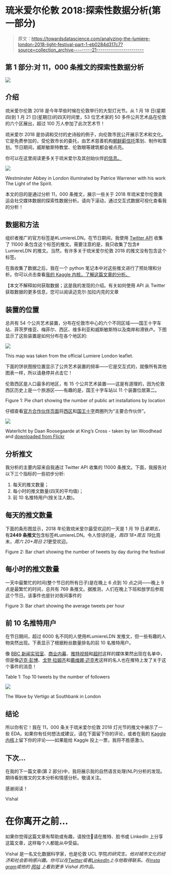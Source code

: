 # 琉米爱尔伦敦 2018:探索性数据分析(第一部分)

> 原文：<https://towardsdatascience.com/analyzing-the-lumiere-london-2018-light-festival-part-1-eb0284d317c7?source=collection_archive---------21----------------------->

## 第 1 部分:对 11，000 条推文的探索性数据分析

![](img/7be3c204d177305ec77bda946d423081.png)

## 介绍

琉米爱尔伦敦 2018 是今年早些时候在伦敦举行的大型灯光节。从 1 月 18 日(星期四)到 1 月 21 日(星期日)的四天时间里，53 位艺术家的 50 多件公共艺术品在伦敦的六个区展出，超过 100 万人参加了此次艺术节！

琉米爱尔 2018 是协调和交付的史诗般的例子，向伦敦市民公开展示艺术和文化。它是免费参加的，受伦敦市长的委托，由艺术慈善机构[朝鲜蓟信托](https://www.artichoke.uk.com/)策划、制作和策划。节日期间，威斯敏斯特教堂、伦敦眼等建筑都会被点亮。

你可以在这里阅读更多关于琉米爱尔及其创始伙伴[的信息。](https://www.visitlondon.com/lumiere)

![](img/b5be86c0de17f555e82d12e19a3c11b5.png)

Westminster Abbey in London illuminated by Patrice Warrener with his work The Light of the Spirit.

本文的目的是通过分析 11，000 条推文，展示一些关于 2018 年琉米爱尔伦敦奥运会社交媒体数据的探索性数据分析。请向下滚动，通过交互式数据可视化查看我的分析！

## 数据和方法

组织者推广的官方标签是#LumiereLDN。在节日期间，我使用 [Twitter API](https://developer.twitter.com/en/docs/developer-utilities/twitter-libraries.html) 收集了 11000 条包含这个标签的推文。需要注意的是，我只收集了包含# LumiereLDN 的推文。当然，有许多关于琉米爱尔伦敦 2018 的推文没有包含这个标签。

在我收集了数据之后，我在一个 python 笔记本中对这些推文进行了预处理和分析。你可以点击查看[我的 Kaggle 内核，了解这篇文章的分析。](https://www.kaggle.com/vishalkumarlondon/lumiere-london-eda?scriptVersionId=6502190)

【本文不解释如何获取数据；这是我的发现的介绍。有关如何使用 API 从 Twitter 获取数据的更多信息，您可以阅读迈克尔·加拉内克的文章

## 装置的位置

总共有 54 个公共艺术装置，分布在伦敦市中心的六个不同区域——国王十字车站、菲茨罗维亚、梅菲尔、西区、维多利亚和威斯敏斯特以及南岸和滑铁卢。下图显示了这些装置是如何分布在各个地区的:

![](img/b0332636bb72bcbb30686cf8d0d8d292.png)

This map was taken from the official Lumiere London leaflet.

下面的饼状图按位置显示了公共艺术装置的频率——它是交互式的，就像所有其他图表一样，所以请悬停并点击它！

伦敦西区是人口最多的地区，有 15 个公共艺术装置——这是有道理的，因为伦敦西区历史上是一个旅游区——有趣的是，国王十字车站以 11 个装置位居第二。

Figure 1: Pie chart showing the number of public art installations by location

仔细查看[官方合作伙伴页面](https://www.visitlondon.com/lumiere/about/sponsors?ref=nav)将[西区](https://westendpartnership.london/)和[国王十字](https://www.kingscross.co.uk/)商圈列为“主要合作伙伴”。

![](img/bc45c1f4f4440949d0aa6ed82b706e44.png)

Waterlicht by Daan Roosegaarde at King’s Cross - taken by Ian Woodhead and [downloaded from Flickr](https://www.flickr.com/photos/133461395@N08/38924124115/in/photolist-22iAj1c-23F9fWp-23DrJqa-23DrGf8-23F9cVK-FzwaJh-E3ufk8-E6984g-23KiuDn-23F1Wgx-23F1Rmn-23ECcyd-KhkJTr-22As7sW-Fxf5Bh-FwKMK7-JLzqa6-22iHYMB-JGzGAX-JGA16g-Fuv2rC-FwtXFb-22As6Zw-23Cm8td-JFa7ix-DYvZnn-JQxbQk-23CuBSk-JZcPo6-E1wKg2-DZsHi8-E3uh98-22DzJzU-22iHSV6-23DqT8T-22ie1M6-JHKQcH-23EpRcK-DZsHza-23BPw2S-FwFfhf-22gZ6bk-JGwqee-22yCctj-FwqkPY-Fwqmks-23ABFiY-22gY2sk-22gZZ7e-22Rmyt5)

## 分析推文

我分析的主要内容来自我通过 Twitter API 收集的 11000 条推文。下面，我报告对以下三个指标的一些初步分析:

1.  每天的推文数量；
2.  每小时的推文数量(四天的平均值)；
3.  前 10 名推特用户(按关注人数)。

## 每天的推文数量

下面的条形图显示，2018 年伦敦琉米爱尔最受欢迎的一天是 1 月 19 日*星期五*，有**2449 条推文**包含标签#LumiereLDN。令人惊讶的是，*周四 18+周五 19*比周末，*周六 20+周日 21*更受欢迎。

Figure 2: Bar chart showing the number of tweets by day during the festival

## 每小时的推文数量

一天中最繁忙的时间(整个节日的所有日子)是在晚上 6 点到 10 点之间——晚上 9 点是最繁忙的时间，总共有 769 条推文。据推测，人们在晚上下班和放学后参观这个节日。该事件也是针对夜间事件的

Figure 3: Bar chart showing the average tweets per hour

## 前 10 名推特用户

在节日期间，超过 6000 名不同的人使用#LumiereLDN 发推文，但一些有趣的人物突然出现。下表显示了根据粉丝数量排名的前 10 名推特用户。

像 [BBC 新闻实验室](https://medium.com/u/c0fb04ee607d?source=post_page-----eb0284d317c7--------------------------------)、[商业内幕](https://medium.com/u/ddfcd05c5bce?source=post_page-----eb0284d317c7--------------------------------)、[推特视频](https://twitter.com/TwitterVideo)和[超时](https://www.timeout.com/london)这样的媒体果然出现在名单中，但是像[迈克·彭博](https://medium.com/u/573f753329b7?source=post_page-----eb0284d317c7--------------------------------)、[戈登·拉姆齐](https://twitter.com/GordonRamsay)和[戴维娜·迈克考](https://twitter.com/ThisisDavina)这样的名人也在推特上发了关于这个事件的消息！

Table 1: Top 10 tweets by the number of followers

![](img/b2a1d025b82472345c08cb02a9086a60.png)

The Wave by Vertigo at Southbank in London

## 结论

所以你有它！我在 11，000 条关于琉米爱尔伦敦 2018 灯光节的推文中展示了一些 EDA。如果你有任何想法或建议，请在下面留下你的评论，或者在我的 [Kaggle 内核](https://www.kaggle.com/vishalkumarlondon/lumiere-london-eda?scriptVersionId=6425800)上留下你的评论——如果能给 Kaggle 投上一票，我将不胜感激:)。

## 下次…

在我的下一篇文章(第 2 部分)中，我将展示我的自然语言处理(NLP)分析的发现。期待看到推文的文本分析和情感分析。敬请关注。

感谢阅读！

Vishal

# 在你离开之前…

如果你觉得这篇文章有帮助或有趣，请按住👏请在推特、脸书或 LinkedIn 上分享这篇文章，这样每个人都能从中受益。

Vishal 是一名文化数据科学家，也是伦敦 UCL 学院[](https://www.ucl.ac.uk/bartlett/)**的研究生。他对城市文化的经济和社会影响感兴趣。你可以在*[*Twitter*](https://twitter.com/vishalkumarldn)*或者*[*LinkedIn*](https://www.linkedin.com/in/vishalkumarlondon/)*上与他取得联系。在*[*insta gram*](https://www.instagram.com/vishalkumar.london/)*或他的* [*网站*](https://vishalkumar.london/) *上看到更多 Vishal 的作品。**